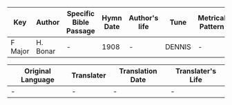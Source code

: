 Key | Author   | Specific Bible Passage     |Hymn Date |Author's life |Tune |Metrical Pattern   |Composer/Source
-- | --------- | ---------------------------|----------|--------------|-----|-------------------|-------------  
F Major |H. Bonar |- |1908 |- |DENNIS |- |John G. Nageli

Original Language | Translater | Translation Date   | Translater's Life  
----------------- | --------- | --------------------|-------------     
\- |- |- |-
